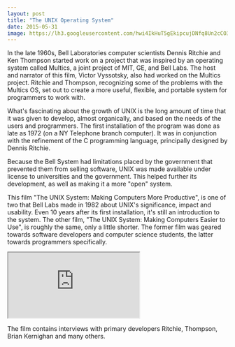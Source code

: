 ```yaml
---
layout: post
title: "The UNIX Operating System"
date: 2015-05-31
image: https://lh3.googleusercontent.com/hwi4IkHuT5gEkipcujDNfq8Un2cCO3aqTZXZWMy7I7BeTYDV880NJX_JM_5h_uT7DaHXCJ8UJ9PZDx7edjugh_17s0Q8sqK2LBwAH9tszCEnXC5j_H2whhkqJbp42hgUASrFpyM9EHlH7HEUu1-20Z_qt91Y3uTjibloIkcmAeTJbSIt2SZbIfaXEpF0R9DtnxGbHBJtgwOlw1g2TMkeMj0dXELFMa9HwxYk5bZQHdjZr-PtKsr_sBIzH6Ce_jNaKm4bDjC0PgWqIzmXAFG0yZx60p3DNB2r9XT_kr63FkwoVv128UgLLYHTG602rh4o_GWEdxzaAa0I14wqV3Q8eVdhI0zxsyHRywLgpg9aTBI-e-rvzIuCwsAmKG1m9t--G5OVb6rbEhtwjHXkrsLWbmDGSt7yJOtB9aUKdI26NKfHYAPiRAACA_ICbgWZ7HTF0boKNVXnbKFNZg-v6yumKdnMa7Od0KuYYjcNWkPV3HPiRlNpCp1E4AjqSjYzNKnhf23IQylGqrWmAzUICTbHUaVUPVannKrY2IEcll6hnsg=w1508-h848-no
---
```


In the late 1960s, Bell Laboratories computer scientists Dennis Ritchie and Ken Thompson started work on a project that was inspired by an operating system called Multics, a joint project of MIT, GE, and Bell Labs. The host and narrator of this film, Victor Vyssotsky, also had worked on the Multics project. Ritchie and Thompson, recognizing some of the problems with the Multics OS, set out to create a more useful, flexible, and portable system for programmers to work with.

What's fascinating about the growth of UNIX is the long amount of time that it was given to develop, almost organically, and based on the needs of the users and programmers. The first installation of the program was done as late as 1972 (on a NY Telephone branch computer). It was in conjunction with the refinement of the C programming language, principally designed by Dennis Ritchie.

Because the Bell System had limitations placed by the government that prevented them from selling software, UNIX was made available under license to universities and the government. This helped further its development, as well as making it a more "open" system.

This film "The UNIX System: Making Computers More Productive", is one of two that Bell Labs made in 1982 about UNIX's significance, impact and usability. Even 10 years after its first installation, it's still an introduction to the system. The other film, "The UNIX System: Making Computers Easier to Use", is roughly the same, only a little shorter. The former film was geared towards software developers and computer science students, the latter towards programmers specifically.

<div class="video">
    <iframe src="https://www.youtube.com/embed/tc4ROCJYbm0" allowfullscreen></iframe>
</div>

The film contains interviews with primary developers Ritchie, Thompson, Brian Kernighan and many others.